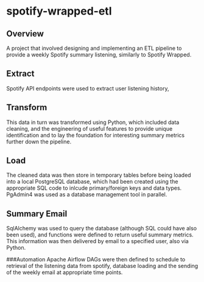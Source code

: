 # spotify-wrapped-etl

## Overview
A project that involved designing and implementing an ETL pipeline to provide a weekly Spotify summary listening, similarly to Spotify Wrapped.

## Extract
Spotify API endpoints were used to extract user listening history, 

## Transform
This data in turn was transformed using Python, which included data cleaning, and the engineering of useful features to provide unique identification and to lay the foundation for interesting summary metrics further down the pipeline.

## Load
The cleaned data was then store in temporary tables before being loaded into a local PostgreSQL database, which had been created using the appropriate SQL code to inlcude primary/foreign keys and data types. PgAdmin4 was used as a database management tool in parallel.


## Summary Email
SqlAlchemy was used to query the database (although SQL could have also been used), and functions were defined to return useful summary metrics. This information was then delivered by email to a specified user, also via Python.

###Automation
Apache Airflow DAGs were then defined to schedule to retrieval of the listening data from spotify, database loading and the sending of the weekly email at appropriate time points.
